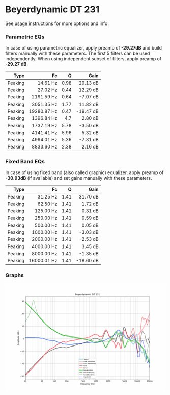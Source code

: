 # Beyerdynamic DT 231
See [usage instructions](https://github.com/jaakkopasanen/AutoEq#usage) for more options and info.

### Parametric EQs
In case of using parametric equalizer, apply preamp of **-29.27dB** and build filters manually
with these parameters. The first 5 filters can be used independently.
When using independent subset of filters, apply preamp of **-29.27 dB**.

| Type    | Fc          |    Q | Gain      |
|--------:|------------:|-----:|----------:|
| Peaking | 14.61 Hz    | 0.98 | 29.13 dB  |
| Peaking | 27.02 Hz    | 0.44 | 12.29 dB  |
| Peaking | 2191.59 Hz  | 0.64 | -7.07 dB  |
| Peaking | 3051.35 Hz  | 1.77 | 11.82 dB  |
| Peaking | 19280.87 Hz | 0.47 | -19.47 dB |
| Peaking | 1396.84 Hz  | 4.7  | 2.80 dB   |
| Peaking | 1737.19 Hz  | 5.78 | -3.50 dB  |
| Peaking | 4141.41 Hz  | 5.96 | 5.32 dB   |
| Peaking | 4994.01 Hz  | 5.36 | -7.31 dB  |
| Peaking | 8833.60 Hz  | 2.38 | 2.16 dB   |

### Fixed Band EQs
In case of using fixed band (also called graphic) equalizer, apply preamp of **-30.93dB**
(if available) and set gains manually with these parameters.

| Type    | Fc          |    Q | Gain      |
|--------:|------------:|-----:|----------:|
| Peaking | 31.25 Hz    | 1.41 | 31.70 dB  |
| Peaking | 62.50 Hz    | 1.41 | 1.72 dB   |
| Peaking | 125.00 Hz   | 1.41 | 0.31 dB   |
| Peaking | 250.00 Hz   | 1.41 | 0.59 dB   |
| Peaking | 500.00 Hz   | 1.41 | 0.05 dB   |
| Peaking | 1000.00 Hz  | 1.41 | -3.03 dB  |
| Peaking | 2000.00 Hz  | 1.41 | -2.53 dB  |
| Peaking | 4000.00 Hz  | 1.41 | 3.45 dB   |
| Peaking | 8000.00 Hz  | 1.41 | -1.35 dB  |
| Peaking | 16000.01 Hz | 1.41 | -18.60 dB |

### Graphs
![](./Beyerdynamic%20DT%20231.png)